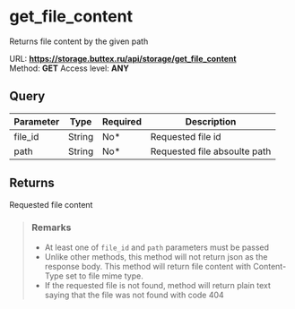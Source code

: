 # get_file_content
Returns file content by the given path

URL: **https://storage.buttex.ru/api/storage/get_file_content** \
Method: **GET**
Access level: **ANY**

## Query
| Parameter | Type   | Required | Description                  |
|-----------|--------|----------|------------------------------|
| file_id   | String | No*      | Requested file id            |
| path      | String | No*      | Requested file absoulte path |

## Returns
Requested file content

> ### Remarks
> - At least one of `file_id` and `path` parameters must be passed
> - Unlike other methods, this method will not return json as the response body.
> This method will return file content with Content-Type set to file mime type.
> - If the requested file is not found, method will return plain text saying that
> the file was not found with code 404